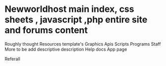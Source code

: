 # Newworldhost main index, css sheets , javascript ,php entire site and forums content 
Roughly thought
Resources
template's
Graphics
Apis 
Scripts
Programs
Staff
More to be add 
descriptive description
Help docs 
App page

Referall
